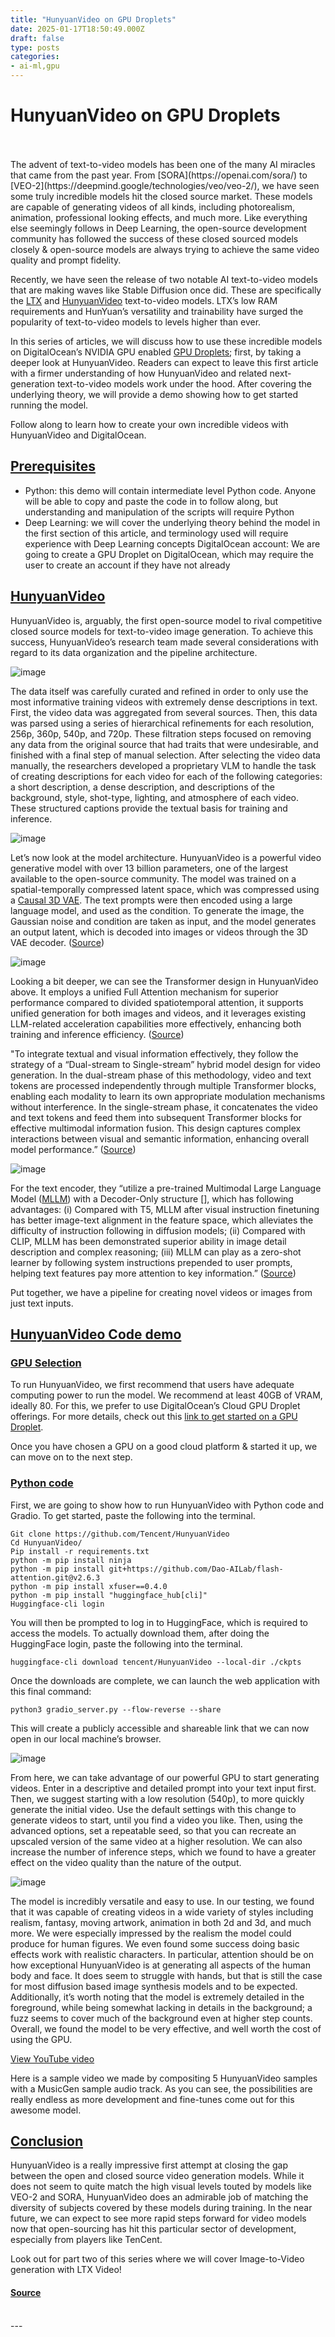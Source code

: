 ```yaml
---
title: "HunyuanVideo on GPU Droplets"
date: 2025-01-17T18:50:49.000Z
draft: false
type: posts
categories: 
- ai-ml,gpu
---
```

# HunyuanVideo on GPU Droplets

<br/>

<br/>
The advent of text-to-video models has been one of the many AI miracles that came from the past year. From [SORA](https://openai.com/sora/) to [VEO-2](https://deepmind.google/technologies/veo/veo-2/), we have seen some truly incredible models hit the closed source market. These models are capable of generating videos of all kinds, including photorealism, animation, professional looking effects, and much more. Like everything else seemingly follows in Deep Learning, the open-source development community has followed the success of these closed sourced models closely & open-source models are always trying to achieve the same video quality and prompt fidelity.

Recently, we have seen the release of two notable AI text-to-video models that are making waves like Stable Diffusion once did. These are specifically the [LTX](https://github.com/Lightricks/LTX-Video) and [HunyuanVideo](https://github.com/Tencent/HunyuanVideo) text-to-video models. LTX’s low RAM requirements and HunYuan’s versatility and trainability have surged the popularity of text-to-video models to levels higher than ever.

In this series of articles, we will discuss how to use these incredible models on DigitalOcean’s NVIDIA GPU enabled [GPU Droplets](/products/gpu-droplets); first, by taking a deeper look at HunyuanVideo. Readers can expect to leave this first article with a firmer understanding of how HunyuanVideo and related next-generation text-to-video models work under the hood. After covering the underlying theory, we will provide a demo showing how to get started running the model.

Follow along to learn how to create your own incredible videos with HunyuanVideo and DigitalOcean.

[Prerequisites](#prerequisites)[](#prerequisites)
-------------------------------------------------

-   Python: this demo will contain intermediate level Python code. Anyone will be able to copy and paste the code in to follow along, but understanding and manipulation of the scripts will require Python
-   Deep Learning: we will cover the underlying theory behind the model in the first section of this article, and terminology used will require experience with Deep Learning concepts DigitalOcean account: We are going to create a GPU Droplet on DigitalOcean, which may require the user to create an account if they have not already

[HunyuanVideo](#hunyuanvideo)[](#hunyuanvideo)
----------------------------------------------

HunyuanVideo is, arguably, the first open-source model to rival competitive closed source models for text-to-video image generation. To achieve this success, HunyuanVideo’s research team made several considerations with regard to its data organization and the pipeline architecture.

![image](https://doimages.nyc3.cdn.digitaloceanspaces.com/010AI-ML/2024/james/Screenshot%202025-01-08%20at%203.02.02%E2%80%AFPM.png)

The data itself was carefully curated and refined in order to only use the most informative training videos with extremely dense descriptions in text. First, the video data was aggregated from several sources. Then, this data was parsed using a series of hierarchical refinements for each resolution, 256p, 360p, 540p, and 720p. These filtration steps focused on removing any data from the original source that had traits that were undesirable, and finished with a final step of manual selection. After selecting the video data manually, the researchers developed a proprietary VLM to handle the task of creating descriptions for each video for each of the following categories: a short description, a dense description, and descriptions of the background, style, shot-type, lighting, and atmosphere of each video. These structured captions provide the textual basis for training and inference.

![image](https://doimages.nyc3.cdn.digitaloceanspaces.com/010AI-ML/2024/james/Screenshot%202025-01-08%20at%202.55.28%E2%80%AFPM.png)

Let’s now look at the model architecture. HunyuanVideo is a powerful video generative model with over 13 billion parameters, one of the largest available to the open-source community. The model was trained on a spatial-temporally compressed latent space, which was compressed using a [Causal 3D VAE](https://github.com/IsaacGuan/3D-VAE). The text prompts were then encoded using a large language model, and used as the condition. To generate the image, the Gaussian noise and condition are taken as input, and the model generates an output latent, which is decoded into images or videos through the 3D VAE decoder. ([Source](https://arxiv.org/abs/2412.03603))

![image](https://doimages.nyc3.cdn.digitaloceanspaces.com/010AI-ML/2024/james/Screenshot%202025-01-08%20at%203.08.02%E2%80%AFPM.png)

Looking a bit deeper, we can see the Transformer design in HunyuanVideo above. It employs a unified Full Attention mechanism for superior performance compared to divided spatiotemporal attention, it supports unified generation for both images and videos, and it leverages existing LLM-related acceleration capabilities more effectively, enhancing both training and inference efficiency. ([Source](https://arxiv.org/abs/2412.03603))

"To integrate textual and visual information effectively, they follow the strategy of a “Dual-stream to Single-stream” hybrid model design for video generation. In the dual-stream phase of this methodology, video and text tokens are processed independently through multiple Transformer blocks, enabling each modality to learn its own appropriate modulation mechanisms without interference. In the single-stream phase, it concatenates the video and text tokens and feed them into subsequent Transformer blocks for effective multimodal information fusion. This design captures complex interactions between visual and semantic information, enhancing overall model performance.” ([Source](https://arxiv.org/abs/2412.03603))

![image](https://doimages.nyc3.cdn.digitaloceanspaces.com/010AI-ML/2024/james/Screenshot%202025-01-08%20at%203.14.12%E2%80%AFPM.png)

For the text encoder, they “utilize a pre-trained Multimodal Large Language Model ([MLLM](https://arxiv.org/abs/2302.10035)) with a Decoder-Only structure \[\], which has following advantages: (i) Compared with T5, MLLM after visual instruction finetuning has better image-text alignment in the feature space, which alleviates the difficulty of instruction following in diffusion models; (ii) Compared with CLIP, MLLM has been demonstrated superior ability in image detail description and complex reasoning; (iii) MLLM can play as a zero-shot learner by following system instructions prepended to user prompts, helping text features pay more attention to key information.” ([Source](https://arxiv.org/abs/2412.03603))

Put together, we have a pipeline for creating novel videos or images from just text inputs.

[HunyuanVideo Code demo](#hunyuanvideo-code-demo)[](#hunyuanvideo-code-demo)
----------------------------------------------------------------------------

### [GPU Selection](#gpu-selection)[](#gpu-selection)

To run HunyuanVideo, we first recommend that users have adequate computing power to run the model. We recommend at least 40GB of VRAM, ideally 80. For this, we prefer to use DigitalOcean’s Cloud GPU Droplet offerings. For more details, check out this [link to get started on a GPU Droplet](/products/gpu-droplets).

Once you have chosen a GPU on a good cloud platform & started it up, we can move on to the next step.

### [Python code](#python-code)[](#python-code)

First, we are going to show how to run HunyuanVideo with Python code and Gradio. To get started, paste the following into the terminal.

```
Git clone https://github.com/Tencent/HunyuanVideo
Cd HunyuanVideo/
Pip install -r requirements.txt
python -m pip install ninja
python -m pip install git+https://github.com/Dao-AILab/flash-attention.git@v2.6.3
python -m pip install xfuser==0.4.0
python -m pip install "huggingface_hub[cli]"
Huggingface-cli login
```

You will then be prompted to log in to HuggingFace, which is required to access the models. To actually download them, after doing the HuggingFace login, paste the following into the terminal.

```
huggingface-cli download tencent/HunyuanVideo --local-dir ./ckpts
```

Once the downloads are complete, we can launch the web application with this final command:

```
python3 gradio_server.py --flow-reverse --share
```

This will create a publicly accessible and shareable link that we can now open in our local machine’s browser.

![image](https://doimages.nyc3.cdn.digitaloceanspaces.com/010AI-ML/2024/james/Screenshot%202025-01-09%20at%203.18.35%E2%80%AFPM.png)

From here, we can take advantage of our powerful GPU to start generating videos. Enter in a descriptive and detailed prompt into your text input first. Then, we suggest starting with a low resolution (540p), to more quickly generate the initial video. Use the default settings with this change to generate videos to start, until you find a video you like. Then, using the advanced options, set a repeatable seed, so that you can recreate an upscaled version of the same video at a higher resolution. We can also increase the number of inference steps, which we found to have a greater effect on the video quality than the nature of the output.

![image](https://doimages.nyc3.cdn.digitaloceanspaces.com/010AI-ML/2025/James/ComfyUI_00001_.webp)

The model is incredibly versatile and easy to use. In our testing, we found that it was capable of creating videos in a wide variety of styles including realism, fantasy, moving artwork, animation in both 2d and 3d, and much more. We were especially impressed by the realism the model could produce for human figures. We even found some success doing basic effects work with realistic characters. In particular, attention should be on how exceptional HunyuanVideo is at generating all aspects of the human body and face. It does seem to struggle with hands, but that is still the case for most diffusion based image synthesis models and to be expected. Additionally, it’s worth noting that the model is extremely detailed in the foreground, while being somewhat lacking in details in the background; a fuzz seems to cover much of the background even at higher step counts. Overall, we found the model to be very effective, and well worth the cost of using the GPU.

<a href="https://www.youtube.com/watch?v=qOJhKeXy7v8" target="\_blank">View YouTube video</a>

Here is a sample video we made by compositing 5 HunyuanVideo samples with a MusicGen sample audio track. As you can see, the possibilities are really endless as more development and fine-tunes come out for this awesome model.

[Conclusion](#conclusion)[](#conclusion)
----------------------------------------

HunyuanVideo is a really impressive first attempt at closing the gap between the open and closed source video generation models. While it does not seem to quite match the high visual levels touted by models like VEO-2 and SORA, HunyuanVideo does an admirable job of matching the diversity of subjects covered by these models during training. In the near future, we can expect to see more rapid steps forward for video models now that open-sourcing has hit this particular sector of development, especially from players like TenCent.

Look out for part two of this series where we will cover Image-to-Video generation with LTX Video!

#### [Source](https://www.digitalocean.com/community/tutorials/hunyuanvideo-gpu-droplets)

<br/>
---
